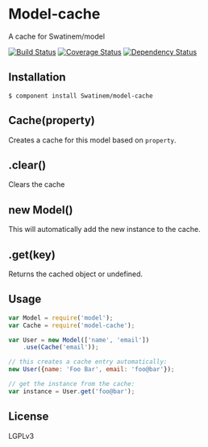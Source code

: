 # Model-cache

A cache for Swatinem/model

[![Build Status](https://travis-ci.org/Swatinem/model-cache.png?branch=master)](https://travis-ci.org/Swatinem/model-cache)
[![Coverage Status](https://coveralls.io/repos/Swatinem/model-cache/badge.png?branch=master)](https://coveralls.io/r/Swatinem/model-cache)
[![Dependency Status](https://gemnasium.com/Swatinem/model-cache.png)](https://gemnasium.com/Swatinem/model-cache)

## Installation

    $ component install Swatinem/model-cache

## Cache(property)

Creates a cache for this model based on `property`.

## .clear()

Clears the cache

## new Model()

This will automatically add the new instance to the cache.

## .get(key)

Returns the cached object or undefined.

## Usage

```js
var Model = require('model');
var Cache = require('model-cache');

var User = new Model(['name', 'email'])
	.use(Cache('email'));

// this creates a cache entry automatically:
new User({name: 'Foo Bar', email: 'foo@bar'});

// get the instance from the cache:
var instance = User.get('foo@bar');

```

## License

  LGPLv3


